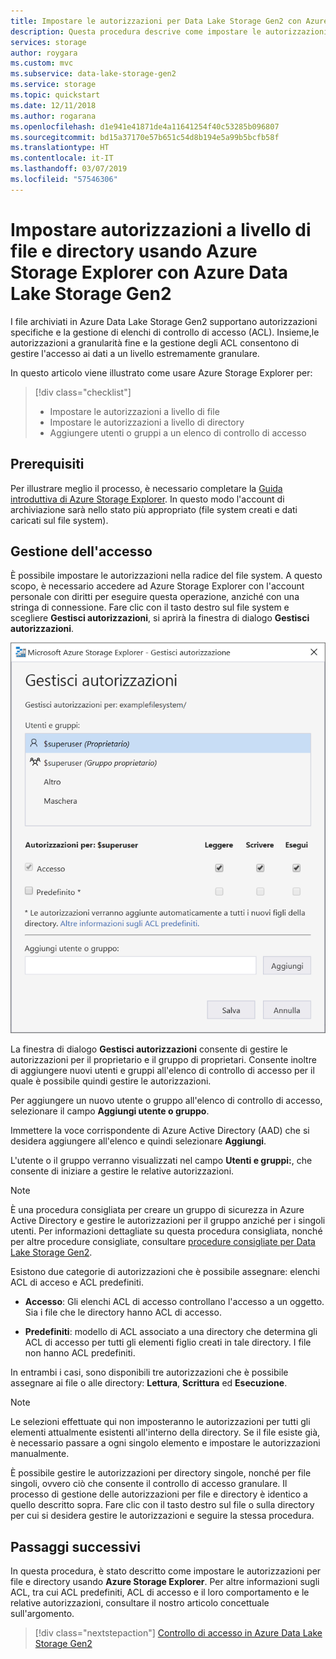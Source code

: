 ```yaml
---
title: Impostare le autorizzazioni per Data Lake Storage Gen2 con Azure Storage Explorer
description: Questa procedura descrive come impostare le autorizzazioni con Azure Storage Explorer per i file e le directory all'interno di account di archiviazione con supporto di Azure Data Lake Storage Gen2.
services: storage
author: roygara
ms.custom: mvc
ms.subservice: data-lake-storage-gen2
ms.service: storage
ms.topic: quickstart
ms.date: 12/11/2018
ms.author: rogarana
ms.openlocfilehash: d1e941e41871de4a11641254f40c53285b096807
ms.sourcegitcommit: bd15a37170e57b651c54d8b194e5a99b5bcfb58f
ms.translationtype: HT
ms.contentlocale: it-IT
ms.lasthandoff: 03/07/2019
ms.locfileid: "57546306"
---
```

# <a name="set-file-and-directory-level-permissions-using-azure-storage-explorer-with-azure-data-lake-storage-gen2"></a>Impostare autorizzazioni a livello di file e directory usando Azure Storage Explorer con Azure Data Lake Storage Gen2

I file archiviati in Azure Data Lake Storage Gen2 supportano autorizzazioni specifiche e la gestione di elenchi di controllo di accesso (ACL). Insieme,le autorizzazioni a granularità fine e la gestione degli ACL consentono di gestire l'accesso ai dati a un livello estremamente granulare.

In questo articolo viene illustrato come usare Azure Storage Explorer per:

> [!div class="checklist"]
> * Impostare le autorizzazioni a livello di file
> * Impostare le autorizzazioni a livello di directory
> * Aggiungere utenti o gruppi a un elenco di controllo di accesso

## <a name="prerequisites"></a>Prerequisiti

Per illustrare meglio il processo, è necessario completare la [Guida introduttiva di Azure Storage Explorer](data-lake-storage-Explorer.md). In questo modo l'account di archiviazione sarà nello stato più appropriato (file system creati e dati caricati sul file system).

## <a name="managing-access"></a>Gestione dell'accesso

È possibile impostare le autorizzazioni nella radice del file system. A questo scopo, è necessario accedere ad Azure Storage Explorer con l'account personale con diritti per eseguire questa operazione, anziché con una stringa di connessione. Fare clic con il tasto destro sul file system e scegliere **Gestisci autorizzazioni**, si aprirà la finestra di dialogo **Gestisci autorizzazioni**.

![Microsoft Azure Storage Explorer - Gestire l’accesso alle directory](media/storage-quickstart-blobs-storage-Explorer/manageperms.png)

La finestra di dialogo **Gestisci autorizzazioni** consente di gestire le autorizzazioni per il proprietario e il gruppo di proprietari. Consente inoltre di aggiungere nuovi utenti e gruppi all'elenco di controllo di accesso per il quale è possibile quindi gestire le autorizzazioni.

Per aggiungere un nuovo utente o gruppo all'elenco di controllo di accesso, selezionare il campo **Aggiungi utente o gruppo**.

Immettere la voce corrispondente di Azure Active Directory (AAD) che si desidera aggiungere all'elenco e quindi selezionare **Aggiungi**.

L'utente o il gruppo verranno visualizzati nel campo **Utenti e gruppi:**, che consente di iniziare a gestire le relative autorizzazioni.

> [!NOTE]
> È una procedura consigliata per creare un gruppo di sicurezza in Azure Active Directory e gestire le autorizzazioni per il gruppo anziché per i singoli utenti. Per informazioni dettagliate su questa procedura consigliata, nonché per altre procedure consigliate, consultare [procedure consigliate per Data Lake Storage Gen2](data-lake-storage-best-practices.md).

Esistono due categorie di autorizzazioni che è possibile assegnare: elenchi ACL di acceso e ACL predefiniti.

* **Accesso**: Gli elenchi ACL di accesso controllano l'accesso a un oggetto. Sia i file che le directory hanno ACL di accesso.

* **Predefiniti**: modello di ACL associato a una directory che determina gli ACL di accesso per tutti gli elementi figlio creati in tale directory. I file non hanno ACL predefiniti.

In entrambi i casi, sono disponibili tre autorizzazioni che è possibile assegnare ai file o alle directory: **Lettura**, **Scrittura** ed **Esecuzione**.

>[!NOTE]
> Le selezioni effettuate qui non imposteranno le autorizzazioni per tutti gli elementi attualmente esistenti all'interno della directory. Se il file esiste già, è necessario passare a ogni singolo elemento e impostare le autorizzazioni manualmente.

È possibile gestire le autorizzazioni per directory singole, nonché per file singoli, ovvero ciò che consente il controllo di accesso granulare. Il processo di gestione delle autorizzazioni per file e directory è identico a quello descritto sopra. Fare clic con il tasto destro sul file o sulla directory per cui si desidera gestire le autorizzazioni e seguire la stessa procedura.

## <a name="next-steps"></a>Passaggi successivi

In questa procedura, è stato descritto come impostare le autorizzazioni per file e directory usando **Azure Storage Explorer**. Per altre informazioni sugli ACL, tra cui ACL predefiniti, ACL di accesso e il loro comportamento e le relative autorizzazioni, consultare il nostro articolo concettuale sull'argomento.

> [!div class="nextstepaction"]
> [Controllo di accesso in Azure Data Lake Storage Gen2](data-lake-storage-access-control.md)
